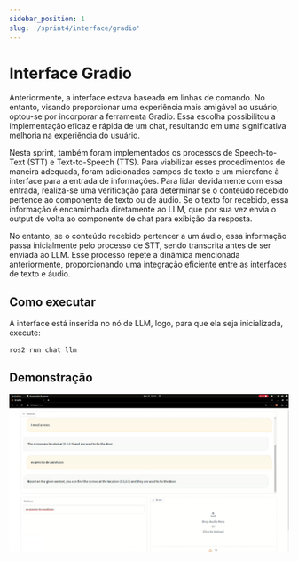 ```yaml
---
sidebar_position: 1
slug: '/sprint4/interface/gradio'
---
```


# Interface Gradio

Anteriormente, a interface estava baseada em linhas de comando. No entanto, visando proporcionar uma experiência mais amigável ao usuário, optou-se por incorporar a ferramenta Gradio. Essa escolha possibilitou a implementação eficaz e rápida de um chat, resultando em uma significativa melhoria na experiência do usuário.

Nesta sprint, também foram implementados os processos de Speech-to-Text (STT) e Text-to-Speech (TTS). Para viabilizar esses procedimentos de maneira adequada, foram adicionados campos de texto e um microfone à interface para a entrada de informações. Para lidar devidamente com essa entrada, realiza-se uma verificação para determinar se o conteúdo recebido pertence ao componente de texto ou de áudio. Se o texto for recebido, essa informação é encaminhada diretamente ao LLM, que por sua vez envia o output de volta ao componente de chat para exibição da resposta.

No entanto, se o conteúdo recebido pertencer a um áudio, essa informação passa inicialmente pelo processo de STT, sendo transcrita antes de ser enviada ao LLM. Esse processo repete a dinâmica mencionada anteriormente, proporcionando uma integração eficiente entre as interfaces de texto e áudio.

## Como executar

A interface está inserida no nó de LLM, logo, para que ela seja inicializada, execute:

```
ros2 run chat llm
```

## Demonstração

![Gradio](../../../static/img/gradio.png)